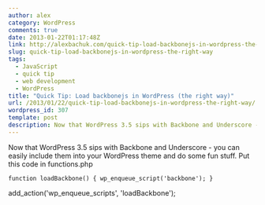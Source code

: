 ```yaml
---
author: alex
category: WordPress
comments: true
date: 2013-01-22T01:17:48Z
link: http://alexbachuk.com/quick-tip-load-backbonejs-in-wordpress-the-right-way/
slug: quick-tip-load-backbonejs-in-wordpress-the-right-way
tags:
  - JavaScript
  - quick tip
  - web development
  - WordPress
title: "Quick Tip: Load backbonejs in WordPress (the right way)"
url: /2013/01/22/quick-tip-load-backbonejs-in-wordpress-the-right-way/
wordpress_id: 307
template: post
description: Now that WordPress 3.5 sips with Backbone and Underscore - you can easily include them into your WordPress theme and do some fun stuff. Put this code in functions.php
---
```


Now that WordPress 3.5 sips with Backbone and Underscore - you can easily include them into your WordPress theme and do some fun stuff. Put this code in functions.php

`function loadBackbone() { wp_enqueue_script('backbone'); }`

add_action('wp_enqueue_scripts', 'loadBackbone');
